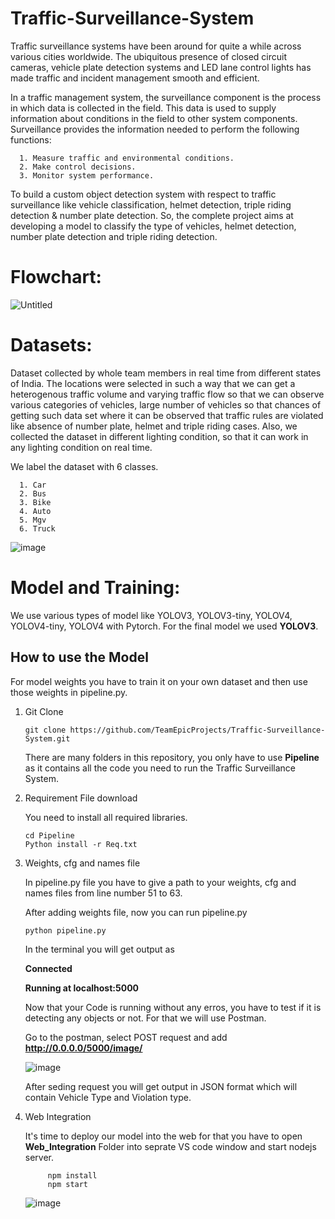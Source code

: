 # Traffic-Surveillance-System

Traffic surveillance systems have been around for quite a while across various cities worldwide. The ubiquitous presence of closed circuit cameras, vehicle plate detection systems and LED lane control lights has made traffic and incident management smooth and efficient. 

In a traffic management system, the surveillance component is the process in which data is collected in the field. This data is used to supply information about conditions in the field to other system components. Surveillance provides the information needed to perform the following functions:
      
      1. Measure traffic and environmental conditions. 
      2. Make control decisions. 
      3. Monitor system performance.

To build a custom object detection system with respect to traffic surveillance like vehicle classification, helmet detection, triple riding detection & number plate detection. So, the complete project aims at developing a model to classify the type of vehicles, helmet detection, number plate detection and triple riding detection.

# Flowchart:
![Untitled](https://user-images.githubusercontent.com/73810961/135345373-d5004c0c-b84a-4d5b-9c56-6a2131b107d5.png)

# Datasets:
Dataset collected by whole team members in real time from different states of India. The locations were selected in such a way that we can get a heterogenous traffic volume and varying traffic flow so that we can observe various categories of vehicles, large number of vehicles so that chances of getting such data set where it can be observed that traffic rules are violated like absence of number plate, helmet and triple riding cases. Also, we collected the dataset in different lighting condition, so that it can work in any lighting condition on real time.

We label the dataset with 6 classes.

      1. Car
      2. Bus
      3. Bike
      4. Auto
      5. Mgv
      6. Truck

![image](https://user-images.githubusercontent.com/73810961/135346376-477e321f-9d77-4776-8c85-1843616a80ab.jpg)

# Model and Training:
We use various types of model like YOLOV3, YOLOV3-tiny, YOLOV4, YOLOV4-tiny, YOLOV4 with Pytorch. For the final model we used **YOLOV3**. 

## How to use the Model
For model weights you have to train it on your own dataset and then use those weights in pipeline.py.

1. Git Clone

       git clone https://github.com/TeamEpicProjects/Traffic-Surveillance-System.git

      There are many folders in this repository, you only have to use **Pipeline** as it contains all the code you need to run the Traffic Surveillance System.


2. Requirement File download

      You need to install all required  libraries. 
      
       cd Pipeline
       Python install -r Req.txt

3. Weights, cfg and names file

      In pipeline.py file you have to give a path to your weights, cfg and names files from line number 51 to 63.
      
      After adding weights file, now you can run pipeline.py
      
       python pipeline.py
       
      In the terminal you will get output as 
      
      **Connected**
      
      **Running at localhost:5000**
      
      Now that your Code is running without any erros, you have to test if it is detecting any objects or not. For that we will use Postman.
      
      Go to the postman, select POST request and add **http://0.0.0.0/5000/image/**
      
      ![image](https://user-images.githubusercontent.com/63397654/135412532-4c64fdb1-a382-43a2-b6ab-2b8ac10c2f92.png)
      
      After seding request you will get output in JSON format which will contain Vehicle Type and Violation type.
      
4. Web Integration

      It's time to deploy our model into the web for that you have to open **Web_Integration** Folder into seprate VS code window and start nodejs server.
            
            npm install
            npm start
            
      ![image](https://user-images.githubusercontent.com/63397654/135413058-8253e1b0-b301-4086-ac59-eb1a8a306780.png)

